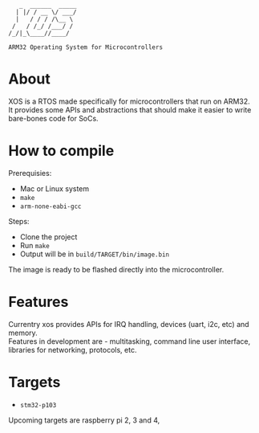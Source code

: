 ```
   _  ______  _____
  | |/ / __ \/ ___/
  |   / / / /\__ \
 /   / /_/ /___/ /
/_/|_\____//____/

ARM32 Operating System for Microcontrollers
```

# About
XOS is a RTOS made specifically for microcontrollers that run on ARM32.  
It provides some APIs and abstractions that should make it easier to write bare-bones code for SoCs.  

# How to compile
Prerequisies:  
 - Mac or Linux system  
 - `make`  
 - `arm-none-eabi-gcc`  

Steps:  
 - Clone the project  
 - Run `make`  
 - Output will be in `build/TARGET/bin/image.bin`  

The image is ready to be flashed directly into the microcontroller.  

# Features
Currentry xos provides APIs for IRQ handling, devices (uart, i2c, etc) and memory.  
Features in development are - multitasking, command line user interface, libraries for networking, protocols, etc.  

# Targets
 - `stm32-p103`

Upcoming targets are raspberry pi 2, 3 and 4, 
